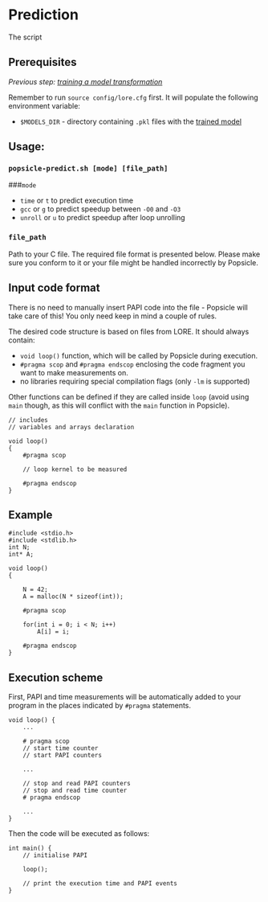 # Prediction

The script 


## Prerequisites

_Previous step: [training a model transformation](05_training.md)_

Remember to run `source config/lore.cfg` first. It will populate the following environment variable:

- `$MODELS_DIR` - directory containing `.pkl` files with the [trained model](05_training.md)


## Usage: 

### `popsicle-predict.sh [mode] [file_path]`

###`mode`
* `time` or `t` to predict execution time
* `gcc` or `g` to predict speedup between `-O0` and `-O3` 
* `unroll` or `u` to predict speedup after loop unrolling 

### `file_path`
Path to your C file. The required file format is presented below. Please make sure you conform to it or your file might be handled incorrectly by Popsicle.

## Input code format

There is no need to manually insert PAPI code into the file - Popsicle will take care of this! You only need keep in mind a couple of rules.

The desired code structure is based on files from LORE. It should always contain:
* `void loop()` function, which will be called by Popsicle during execution. 
* `#pragma scop` and `#pragma endscop` enclosing the code fragment you want to make measurements on.
* no libraries requiring special compilation flags (only `-lm` is supported)

Other functions can be defined if they are called inside `loop` (avoid using `main` though, as this will conflict with the `main` function in Popsicle).

    // includes
    // variables and arrays declaration
    
    void loop()
    {
        #pragma scop
    
        // loop kernel to be measured
    
        #pragma endscop
    }


## Example

    #include <stdio.h>
    #include <stdlib.h>
    int N;
    int* A;
    
    void loop()
    {
    
        N = 42;
        A = malloc(N * sizeof(int));
    
        #pragma scop
        
        for(int i = 0; i < N; i++)
            A[i] = i;
                
        #pragma endscop
    }

## Execution scheme

First, PAPI and time measurements will be automatically added to your program in the places indicated by `#pragma` statements.

    void loop() {
        ...
        
        # pragma scop
        // start time counter
        // start PAPI counters
        
        ...
        
        // stop and read PAPI counters
        // stop and read time counter
        # pragma endscop
        
        ...
    }
    
    
Then the code will be executed as follows:
    
    int main() {
        // initialise PAPI
    
        loop();
    
        // print the execution time and PAPI events 
    }